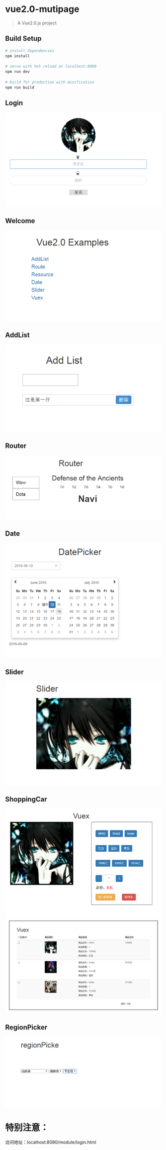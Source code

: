 # vue2.0-mutipage

> A Vue2.0.js project

## Build Setup

``` bash
# install dependencies
npm install

# serve with hot reload at localhost:8080
npm run dev

# build for production with minification
npm run build
```
## Login
![image](https://github.com/WispYs/Vue2.0-Examples/raw/master/src/assets/img/login.png)

## Welcome
![image](https://github.com/WispYs/Vue2.0-Examples/raw/master/src/assets/img/welcome.png)

## AddList
![image](https://github.com/WispYs/Vue2.0-Examples/raw/master/src/assets/img/addList.png)

## Router
![image](https://github.com/WispYs/Vue2.0-Examples/raw/master/src/assets/img/router.png)

## Date
![image](https://github.com/WispYs/Vue2.0-Examples/raw/master/src/assets/img/date.png)

## Slider
![image](https://github.com/WispYs/Vue2.0-Examples/raw/master/src/assets/img/slider.png)

## ShoppingCar
![image](https://github.com/WispYs/Vue2.0-Examples/raw/master/src/assets/img/goods.png)
![image](https://github.com/WispYs/Vue2.0-Examples/raw/master/src/assets/img/shoppingCar.png)

## RegionPicker
![image](https://github.com/WispYs/Vue2.0-Examples/raw/master/src/assets/img/regionPicker.png)

# 特别注意：

访问地址：localhost:8080/module/login.html

